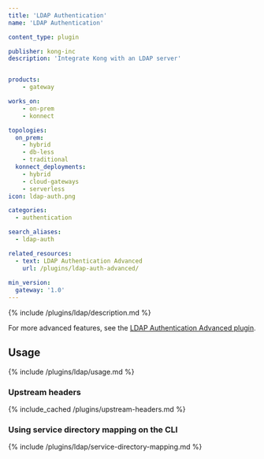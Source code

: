 ```yaml
---
title: 'LDAP Authentication'
name: 'LDAP Authentication'

content_type: plugin

publisher: kong-inc
description: 'Integrate Kong with an LDAP server'


products:
    - gateway

works_on:
    - on-prem
    - konnect

topologies:
  on_prem:
    - hybrid
    - db-less
    - traditional
  konnect_deployments:
    - hybrid
    - cloud-gateways
    - serverless
icon: ldap-auth.png

categories:
  - authentication

search_aliases:
  - ldap-auth

related_resources:
  - text: LDAP Authentication Advanced
    url: /plugins/ldap-auth-advanced/
  
min_version:
  gateway: '1.0'
---
```


{% include /plugins/ldap/description.md %}

For more advanced features, see the [LDAP Authentication Advanced plugin](/plugins/ldap-auth-advanced).

## Usage

{% include /plugins/ldap/usage.md %}

### Upstream headers

{% include_cached /plugins/upstream-headers.md %}

### Using service directory mapping on the CLI

{% include /plugins/ldap/service-directory-mapping.md %}

